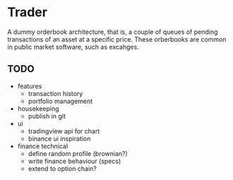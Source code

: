 # Trader
A dummy orderbook architecture, that is, a couple of queues of pending transactions of an asset at a specific price. These orberbooks are common in public market software, such as excahges.

## TODO
- features
    - transaction history
    - portfolio management
- housekeeping
    - publish in git
- ui
    - tradingview api for chart
    - binance ui inspiration
- finance technical
    - define random profile (brownian?)
    - write finance behaviour (specs)
    - extend to option chain?
